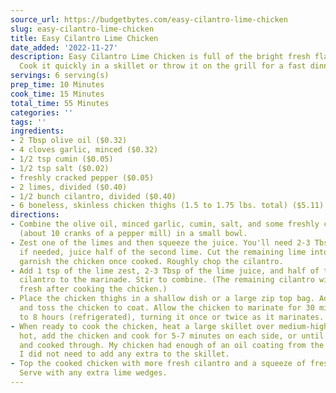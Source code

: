 ```yaml
---
source_url: https://budgetbytes.com/easy-cilantro-lime-chicken
slug: easy-cilantro-lime-chicken
title: Easy Cilantro Lime Chicken
date_added: '2022-11-27'
description: Easy Cilantro Lime Chicken is full of the bright fresh flavors of summer.
  Cook it quickly in a skillet or throw it on the grill for a fast dinner!
servings: 6 serving(s)
prep_time: 10 Minutes
cook_time: 15 Minutes
total_time: 55 Minutes
categories: ''
tags: ''
ingredients:
- 2 Tbsp olive oil ($0.32)
- 4 cloves garlic, minced ($0.32)
- 1/2 tsp cumin ($0.05)
- 1/2 tsp salt ($0.02)
- freshly cracked pepper ($0.05)
- 2 limes, divided ($0.40)
- 1/2 bunch cilantro, divided ($0.40)
- 6 boneless, skinless chicken thighs (1.5 to 1.75 lbs. total) ($5.11)
directions:
- Combine the olive oil, minced garlic, cumin, salt, and some freshly cracked pepper
  (about 10 cranks of a pepper mill) in a small bowl.
- Zest one of the limes and then squeeze the juice. You'll need 2-3 Tbsp juice, so
  if needed, juice half of the second lime. Cut the remaining lime into wedges to
  garnish the chicken once cooked. Roughly chop the cilantro.
- Add 1 tsp of the lime zest, 2-3 Tbsp of the lime juice, and half of the chopped
  cilantro to the marinade. Stir to combine. (The remaining cilantro will be added
  fresh after cooking the chicken.)
- Place the chicken thighs in a shallow dish or a large zip top bag. Add the marinade
  and toss the chicken to coat. Allow the chicken to marinate for 30 minutes or up
  to 8 hours (refrigerated), turning it once or twice as it marinates.
- When ready to cook the chicken, heat a large skillet over medium-high heat. Once
  hot, add the chicken and cook for 5-7 minutes on each side, or until well browned
  and cooked through. My chicken had enough of an oil coating from the marinade that
  I did not need to add any extra to the skillet.
- Top the cooked chicken with more fresh cilantro and a squeeze of fresh lime juice.
  Serve with any extra lime wedges.
---
```

